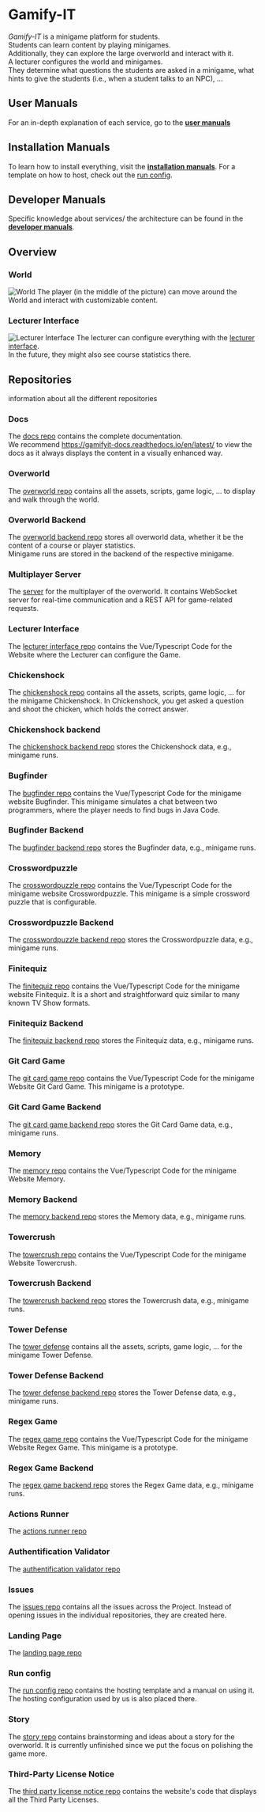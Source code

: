 # Gamify-IT

_Gamify-IT_ is a minigame platform for students.  
Students can learn content by playing minigames.  
Additionally, they can explore the large overworld and interact with it.  
A lecturer configures the world and minigames.  
They determine what questions the students are asked in a minigame, what hints to give the students (i.e., when a student talks to an NPC), … 

## User Manuals

For an in-depth explanation of each service, go to the **[user manuals](https://gamifyit-docs.readthedocs.io/en/latest/user-manuals/index.html)**

## Installation Manuals

To learn how to install everything, visit the **[installation manuals](https://gamifyit-docs.readthedocs.io/en/latest/install-manuals/index.html)**. For a template on how to host, check out the [run config](https://github.com/Gamify-IT/run-config).

## Developer Manuals

Specific knowledge about services/ the architecture can be found in the **[developer manuals](https://gamifyit-docs.readthedocs.io/en/latest/dev-manuals/index.html)**.

## Overview

### World

![World](https://raw.githubusercontent.com/Gamify-IT/docs/main/images/overworld.webp)
The player (in the middle of the picture) can move around the World and interact with customizable content.

### Lecturer Interface

![Lecturer Interface](https://raw.githubusercontent.com/Gamify-IT/docs/main/images/lecturer-interface.webp)
The lecturer can configure everything with the [lecturer interface](https://github.com/Gamify-IT/lecturer-interface).  
In the future, they might also see course statistics there.

## Repositories

information about all the different repositories

### Docs

The [docs repo](https://github.com/Gamify-IT/docs) contains the complete documentation.  
We recommend <https://gamifyit-docs.readthedocs.io/en/latest/> to view the docs as it always displays the content in a visually enhanced way.

### Overworld

The [overworld repo](https://github.com/Gamify-IT/overworld) contains all the assets, scripts, game logic, … to display and walk through the world.

### Overworld Backend

The [overworld backend repo](https://github.com/Gamify-IT/overworld-backend) stores all overworld data, whether it be the content of a course or player statistics.  
Minigame runs are stored in the backend of the respective minigame.

### Multiplayer Server

The [server](https://github.com/Gamify-IT/multiplayer-server) for the multiplayer of the overworld. It contains WebSocket server for real-time communication and a REST API for game-related requests.

### Lecturer Interface

The [lecturer interface repo](https://github.com/Gamify-IT/lecturer-interface) contains the Vue/Typescript Code for the Website where the Lecturer can configure the Game.

### Chickenshock

The [chickenshock repo](https://github.com/Gamify-IT/chickenshock) contains all the assets, scripts, game logic, … for the minigame Chickenshock. In Chickenshock, you get asked a question and shoot the chicken, which holds the correct answer.

### Chickenshock backend

The [chickenshock backend repo](https://github.com/Gamify-IT/chickenshock-backend) stores the Chickenshock data, e.g., minigame runs.

### Bugfinder

The [bugfinder repo](https://github.com/Gamify-IT/bugfinder) contains the Vue/Typescript Code for the minigame website Bugfinder. This minigame simulates a chat between two programmers, where the player needs to find bugs in Java Code.

### Bugfinder Backend

The [bugfinder backend repo](https://github.com/Gamify-IT/bugfinder-backend) stores the Bugfinder data, e.g., minigame runs.

### Crosswordpuzzle

The [crosswordpuzzle repo](https://github.com/Gamify-IT/crosswordpuzzle) contains the Vue/Typescript Code for the minigame website Crosswordpuzzle.
This minigame is a simple crossword puzzle that is configurable.

### Crosswordpuzzle Backend

The [crosswordpuzzle backend repo](https://github.com/Gamify-IT/crosswordpuzzle-backend) stores the Crosswordpuzzle data, e.g., minigame runs.

### Finitequiz

The [finitequiz repo](https://github.com/Gamify-IT/finitequiz) contains the Vue/Typescript Code for the minigame website Finitequiz. It is a short and straightforward quiz similar to many known TV Show formats.

### Finitequiz Backend

The [finitequiz backend repo](https://github.com/Gamify-IT/finitequiz-backend) stores the Finitequiz data, e.g., minigame runs.

### Git Card Game

The [git card game repo](https://github.com/Gamify-IT/git-card-game) contains the Vue/Typescript Code for the minigame Website Git Card Game.
This minigame is a prototype.

### Git Card Game Backend

The [git card game backend repo](https://github.com/Gamify-IT/git-card-game-backend) stores the Git Card Game data, e.g., minigame runs.

### Memory

The [memory repo](https://github.com/Gamify-IT/memory) contains the Vue/Typescript Code for the minigame Website Memory.

### Memory Backend

The [memory backend repo](https://github.com/Gamify-IT/memory-backend) stores the Memory data, e.g., minigame runs.

### Towercrush

The [towercrush repo](https://github.com/Gamify-IT/towercrush) contains the Vue/Typescript Code for the minigame Website Towercrush.

### Towercrush Backend

The [towercrush backend repo](https://github.com/Gamify-IT/towercrush-backend) stores the Towercrush data, e.g., minigame runs.

### Tower Defense

The [tower defense](https://github.com/Gamify-IT/TowerDefense) contains all the assets, scripts, game logic, … for the minigame Tower Defense. 

### Tower Defense Backend

The [tower defense backend repo](https://github.com/Gamify-IT/towerdefense-backend) stores the Tower Defense data, e.g., minigame runs.

### Regex Game

The [regex game repo](https://github.com/Gamify-IT/regex-game) contains the Vue/Typescript Code for the minigame Website Regex Game.
This minigame is a prototype.

### Regex Game Backend

The [regex game backend repo](https://github.com/Gamify-IT/regexgame-backend) stores the Regex Game data, e.g., minigame runs.

### Actions Runner

The [actions runner repo](https://github.com/Gamify-IT/actions-runner)

### Authentification Validator

The [authentification validator repo](https://github.com/Gamify-IT/authentification-validator)

### Issues

The [issues repo](https://github.com/Gamify-IT/issues) contains all the issues across the Project. Instead of opening issues in the individual repositories, they are created here.

### Landing Page

The [landing page repo](https://github.com/Gamify-IT/landing-page)

### Run config

The [run config repo](https://github.com/Gamify-IT/run-config) contains the hosting template and a manual on using it. The hosting configuration used by us is also placed there.

### Story

The [story repo](https://github.com/Gamify-IT/story) contains brainstorming and ideas about a story for the overworld. It is currently unfinished since we put the focus on polishing the game more.

### Third-Party License Notice

The [third party license notice repo](https://github.com/Gamify-IT/third-party-license-notice) contains the website's code that displays all the Third Party Licenses.
